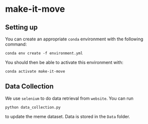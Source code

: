 # make-it-move

## Setting up

You can create an appropriate `conda` environment with the following command:

```
conda env create -f environment.yml
```

You should then be able to activate this environment with:

```
conda activate make-it-move
```
## Data Collection

We use `selenium` to do data retrieval from `website`. You can run 
```
python data_collection.py
```
to update the meme dataset. Data is stored in the `Data` folder.